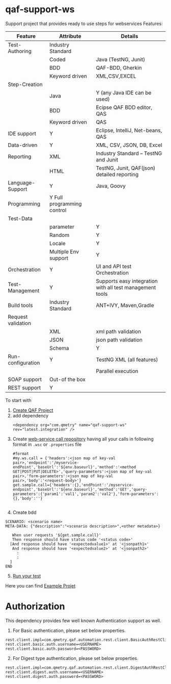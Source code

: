 # qaf-support-ws
 Support project that provides ready to use steps for webservices 
 Features:

 | Feature	|Attribute	|Details|
 |---------|----------|--------|
 |Test-Authoring	|	Industry Standard||
 |	|Coded	|Java (TestNG, Junit)|
 ||		BDD |	QAF-BDD, Gherkin||	
 ||		Keyword driven	|XML,CSV,EXCEL||
 | Step-Creation	|||
 ||Java	|Y (any Java IDE can be used)|
 ||BDD	| Ecipse QAF BDD editor, QAS|
 ||Keyword driven|	QAS||
 |IDE support	|	Y | Eclipse, IntelliJ, Net-beans, QAS||
 |Data-driven		|Y |XML, CSV, JSON, DB, Excel|
 |Reporting		|XML	|Industry Standard – TestNG and Junit|
 ||HTML |TestNG, Junit, QAF(json) detailed reporting|
 |Language-Support|Y|Java, Goovy|
 |Programming|Y		Full programming control|
 |Test-Data|||
 ||parameter|Y|
 ||Random|	Y|
 ||Locale	|Y|
 ||	Multiple Env support|	Y|
 |Orchestration|Y|		UI and API test Orchestration|
 |Test-Management|Y|		Supports easy integration with all test management tools|
 |Build tools	|Industry Standard|	ANT+IVY, Maven,Gradle|
 |Request validation|||
 ||XML	|xml path validation|
 ||JSON	|json path validation|
 ||Schema|	Y|
 |Run-configuration|Y|		TestNG XML (all features)|
 |||Parallel execution|
 |SOAP support	|	Out-of the box||
 |REST support		|Y||

 To start with 
 1. [Create QAF Project](https://qmetry.github.io/qaf/latest/create_test_project.html)
 2. add dependency
    ```
    <dependency org="com.qmetry" name="qaf-support-ws" rev="latest.integration" />
    
    ```
 3. Create [web-service call repository](https://github.com/qmetry/qaf-support-ws/wiki/Request-Call-Repository) having all your calls in following format in `.wsc` or `.properties` file
    ``` properties
    #format
    #my.ws.call = {'headers':<json map of key-val pair>,'endpoint':'/myservice-endPoint','baseUrl':'${env.baseurl}','method':'<method GET|POST|PUT|DELETE>','query-parameters':<json map of key-val pair>,'form-parameters':<json map of key-val pair>,'body':'<request-body>'}
    get.sample.call={'headers':{},'endPoint':'/myservice-endpoint','baseUrl':'${env.baseurl}','method':'GET','query-parameters':{'param1':'val1','param2':'val2'},'form-parameters':{},'body':''}
    
    
    ```
  4. Create bdd
   ```
   SCENARIO: <scenario name>
   META-DATA: {"description":"<scenario description>",<other metadata>}

      When user requests '${get.sample.call}'
      Then response should have status code '<status code>'
     [And response should have '<expectedvalue1>' at '<jsonpath1>'
      And response should have '<expectedvalue2>' at '<jsonpath2>'
        :
        :
     ]  
   END
   ```
   
 5. [Run your test](https://github.com/qmetry/qaf-step-by-step-tutorial/wiki/Exercise-3-Run-Your-First-Test)
 
 Here you can find [Example Projet](https://github.com/qmetry/WebServiceWithWebAutomation-Sample)
 
# Authorization

 This dependency provides few well known Authentication support as well.
 
1. For Basic authentication, please set below properties.
 
 ```
 rest.client.impl=com.qmetry.qaf.automation.rest.client.BasicAuthRestClient
 rest.client.basic.auth.username=<USERNAME>
 rest.client.basic.auth.password=<PASSWORD>
 ```
2. For Digest type authentication, please set below properties.
 
 ```
 rest.client.impl=com.qmetry.qaf.automation.rest.client.DigestAuthRestClient
 rest.client.digest.auth.username=<USERNAME>
 rest.client.digest.auth.password=<PASSWORD>
 ```
